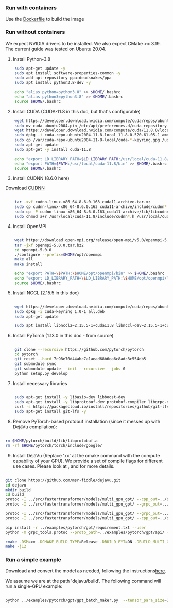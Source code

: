 ### Run with containers

Use the [Dockerfile](Dockerfile) to build the image

### Run without containers

We expect NVIDIA drivers to be installed. We also expect CMake >= 3.19.
The current guide was tested on Ubuntu 20.04.

1.  Install Python-3.8

```bash
    sudo apt-get update -y
    sudo apt install software-properties-common -y
    sudo add-apt-repository ppa:deadsnakes/ppa
    sudo apt install python3.8-dev -y

    echo "alias python=python3.8" >> $HOME/.bashrc
    echo "alias python3=python3.8" >> $HOME/.bashrc
    source $HOME/.bashrc
```

2. Install CUDA (CUDA-11.8 in this doc, but that's configurable)

```bash
    wget https://developer.download.nvidia.com/compute/cuda/repos/ubuntu2004/x86_64/cuda-ubuntu2004.pin
    sudo mv cuda-ubuntu2004.pin /etc/apt/preferences.d/cuda-repository-pin-600
    wget https://developer.download.nvidia.com/compute/cuda/11.8.0/local_installers/cuda-repo-ubuntu2004-11-8-local_11.8.0-520.61.05-1_amd64.deb
    sudo dpkg -i cuda-repo-ubuntu2004-11-8-local_11.8.0-520.61.05-1_amd64.deb
    sudo cp /var/cuda-repo-ubuntu2004-11-8-local/cuda-*-keyring.gpg /usr/share/keyrings/
    sudo apt-get update
    sudo apt-get -y install cuda-11.8

    echo "export LD_LIBRARY_PATH=$LD_LIBRARY_PATH:/usr/local/cuda-11.8/lib" >> $HOME/.bashrc
    echo "export PATH=$PATH:/usr/local/cuda-11.8/bin" >> $HOME/.bashrc
    source $HOME/.bashrc
```

3. Install CUDNN (8.6.0 here)

Download [CUDNN](https://developer.nvidia.com/rdp/cudnn-archive)
```bash

    tar -xvf cudnn-linux-x86_64-8.6.0.163_cuda11-archive.tar.xz
    sudo cp cudnn-linux-x86_64-8.6.0.163_cuda11-archive/include/cudnn*.h /usr/local/cuda-11.8/include
    sudo cp -P cudnn-linux-x86_64-8.6.0.163_cuda11-archive/lib/libcudnn* /usr/local/cuda-11.8/lib64
    sudo chmod a+r /usr/local/cuda-11.8/include/cudnn*.h /usr/local/cuda-11.8/lib64/libcudnn*
```

4. Install OpenMPI

```bash

    wget https://download.open-mpi.org/release/open-mpi/v5.0/openmpi-5.0.0.tar.bz2
    tar -jxf openmpi-5.0.0.tar.bz2
    cd openmpi-5.0.0
    ./configure --prefix=$HOME/opt/openmpi
    make all
    make install

    echo "export PATH=\$PATH:\$HOME/opt/openmpi/bin" >> $HOME/.bashrc
    echo "export LD_LIBRARY_PATH=\$LD_LIBRARY_PATH:\$HOME/opt/openmpi/lib" >> $HOME/.bashrc
    source $HOME/.bashrc

```

5. Install NCCL (2.15.5 in this doc)

```bash

    wget https://developer.download.nvidia.com/compute/cuda/repos/ubuntu2004/x86_64/cuda-keyring_1.0-1_all.deb
    sudo dpkg -i cuda-keyring_1.0-1_all.deb
    sudo apt-get update

    sudo apt install libnccl2=2.15.5-1+cuda11.8 libnccl-dev=2.15.5-1+cuda11.8

```

6. Install PyTorch (1.13.0 in this doc - from source)

```bash

    git clone --recursive https://github.com/pytorch/pytorch
    cd pytorch
    git reset --hard 7c98e70d44abc7a1aead68b6ea6c8adc8c554db5
    git submodule sync
    git submodule update --init --recursive --jobs 0
    python setup.py develop

```

7. Install necessary libraries

```bash

    sudo apt-get install -y libasio-dev libboost-dev
    sudo apt-get install -y libprotobuf-dev protobuf-compiler libgrpc-dev protobuf-compiler-grpc libgrpc++-dev
    curl -s https://packagecloud.io/install/repositories/github/git-lfs/script.deb.sh | sudo bash
    sudo apt-get install git-lfs -y

```

8. Remove PyTorch-based protobuf installation (since it messes up with DéjàVu compilation):

```bash

rm $HOME/pytorch/build/lib/libprotobuf.a
rm -rf $HOME/pytorch/torch/include/google/

```


9. Install DéjàVu (Replace 'xx' at the cmake command with the compute capability of your GPU).
We provide a set of compile flags for different use cases.
Please look at [](), []() and []() for more details.


```bash

git clone https://github.com/msr-fiddle/dejavu.git
cd dejavu
mkdir build
cd build
protoc -I ../src/fastertransformer/models/multi_gpu_gpt/ --cpp_out=../src/fastertransformer/models/multi_gpu_gpt/ ../src/fastertransformer/models/multi_gpu_gpt/state_stream.proto
protoc -I ../src/fastertransformer/models/multi_gpu_gpt/ --grpc_out=../src/fastertransformer/models/multi_gpu_gpt/  --plugin=protoc-gen-grpc=`which grpc_cpp_plugin`  ../src/fastertransformer/models/multi_gpu_gpt/state_stream.proto

protoc -I ../src/fastertransformer/models/multi_gpu_gpt/ --grpc_out=../src/fastertransformer/models/multi_gpu_gpt/  --plugin=protoc-gen-grpc=`which grpc_cpp_plugin`  ../src/fastertransformer/models/multi_gpu_gpt/ft_state.proto
protoc -I ../src/fastertransformer/models/multi_gpu_gpt/ --cpp_out=../src/fastertransformer/models/multi_gpu_gpt/ ../src/fastertransformer/models/multi_gpu_gpt/ft_state.proto

pip install -r ../examples/pytorch/gpt/requirement.txt --user
python -m grpc_tools.protoc --proto_path=../examples/pytorch/gpt/api/ --python_out=../examples/pytorch/gpt/api/ --grpc_python_out=../examples/pytorch/gpt/api/ ../examples/pytorch/gpt/api/protos/api_server.proto

cmake -DSM=xx -DCMAKE_BUILD_TYPE=Release -DBUILD_PYT=ON -DBUILD_MULTI_GPU=ON -DBUILD_MICROBENCHMARKS=ON ..
make -j12

```


### Run a simple example

Download and convert the model as needed, following the instructions[here](https://github.com/msr-fiddle/dejavu/blob/fot/main/docs/original_ft/gpt_guide.md#download-huggingface-gpt-model-and-convert).

We assume we are at the path 'dejavu/build'. The following command will run a single-GPU example:

```bash

python ../examples/pytorch/gpt/gpt_batch_maker.py  --tensor_para_size=1 --pipeline_para_size=1 --ckpt_path <path_to_model> --ubatch_size 1

```
